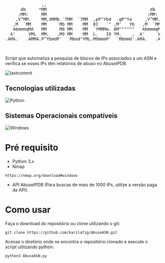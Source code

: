 <pre>
                                                                                       
              ,,                                                                       
      db     *MM                                        db       .M"""bgd `7MN.   `7MF'
     ;MM:     MM                                       ;MM:     ,MI    "Y   MMN.    M  
    ,V^MM.    MM,dMMb.`7MM  `7MM  ,pP"Ybd  .gP"Ya     ,V^MM.    `MMb.       M YMb   M  
   ,M  `MM    MM    `Mb MM    MM  8I   `" ,M'   Yb   ,M  `MM      `YMMNq.   M  `MN. M  
   AbmmmqMA   MM     M8 MM    MM  `YMMMa. 8M""""""   AbmmmqMA   .     `MM   M   `MM.M  
  A'     VML  MM.   ,M9 MM    MM  L.   I8 YM.    ,  A'     VML  Mb     dM   M     YMM  
.AMA.   .AMMA.P^YbmdP'  `Mbod"YML.M9mmmP'  `Mbmmd'.AMA.   .AMMA.P"Ybmmd"  .JML.    YM  
                                                                                       
                                                                                                                                  
</pre>
Script que automatiza a pesquisa de blocos de IPs associados a um ASN e verifica se esses IPs têm relatórios de abuso no AbuseIPDB.
<div>
  <img alt="lastcommit" src="https://img.shields.io/github/last-commit/karilafig/AbuseASN?style=social&logo=appveyor">
  </div>

## Tecnologias utilizadas
<div>
 <img alt="Python" src="https://img.shields.io/badge/Python-F2C12E?style=for-the-badge&logo=python&logoColor=white">
 </div>
 
## Sistemas Operacionais compatíveis 
 <div>
 <img alt="Windows" src="https://img.shields.io/badge/Windows-008000?style=for-the-badge&logo=Windows&logoColor=white">
 </div>

# Pré requisito
- Python 3.x
- Nmap
```
https://nmap.org/download#windows
```
- API AbuseIPDB (Para buscas de mais de 1000 IPs, utilize a versão paga da API).
# Como usar
Faça o download do repositório ou clone utilizando o git:
```
git clone https://github.com/karilafig/AbuseASN.git
```
Acesse o diretório onde se encontra o repositório clonado e execute o script utilizando python:
```python
python3 AbuseASN.py
```


